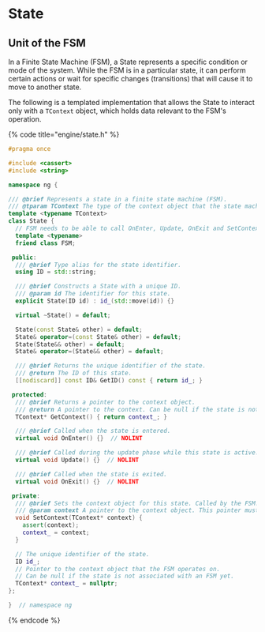 # State

## Unit of the FSM

In a Finite State Machine (FSM), a State represents a specific condition or mode of the system. While the FSM is in a particular state, it can perform certain actions or wait for specific changes (transitions) that will cause it to move to another state.

The following is a templated implementation that allows the State to interact only with a `TContext` object, which holds data relevant to the FSM's operation.

{% code title="engine/state.h" %}
```cpp
#pragma once

#include <cassert>
#include <string>

namespace ng {

/// @brief Represents a state in a finite state machine (FSM).
/// @tparam TContext The type of the context object that the state machine operates on.
template <typename TContext>
class State {
  // FSM needs to be able to call OnEnter, Update, OnExit and SetContext.
  template <typename>
  friend class FSM;

 public:
  /// @brief Type alias for the state identifier.
  using ID = std::string;

  /// @brief Constructs a State with a unique ID.
  /// @param id The identifier for this state.
  explicit State(ID id) : id_(std::move(id)) {}

  virtual ~State() = default;

  State(const State& other) = default;
  State& operator=(const State& other) = default;
  State(State&& other) = default;
  State& operator=(State&& other) = default;

  /// @brief Returns the unique identifier of the state.
  /// @return The ID of this state.
  [[nodiscard]] const ID& GetID() const { return id_; }

 protected:
  /// @brief Returns a pointer to the context object.
  /// @return A pointer to the context. Can be null if the state is not associated with an FSM yet.
  TContext* GetContext() { return context_; }

  /// @brief Called when the state is entered.
  virtual void OnEnter() {}  // NOLINT

  /// @brief Called during the update phase while this state is active.
  virtual void Update() {}  // NOLINT

  /// @brief Called when the state is exited.
  virtual void OnExit() {}  // NOLINT

 private:
  /// @brief Sets the context object for this state. Called by the FSM.
  /// @param context A pointer to the context object. This pointer must not be null.
  void SetContext(TContext* context) {
    assert(context);
    context_ = context;
  }

  // The unique identifier of the state.
  ID id_;
  // Pointer to the context object that the FSM operates on.
  // Can be null if the state is not associated with an FSM yet.
  TContext* context_ = nullptr;
};

}  // namespace ng
```
{% endcode %}
